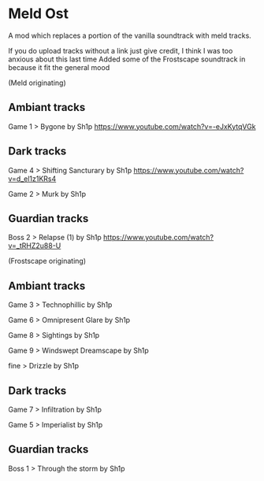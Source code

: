 # Meld Ost
A mod which replaces a portion of the vanilla soundtrack with meld tracks.

If you do upload tracks without a link just give credit, I think I was too anxious about this last time
Added some of the Frostscape soundtrack in because it fit the general mood


(Meld originating)
## Ambiant tracks
Game 1 > Bygone by Sh1p
https://www.youtube.com/watch?v=-eJxKytqVGk

## Dark tracks
Game 4 > Shifting Sancturary by Sh1p
https://www.youtube.com/watch?v=d_el1z1KRs4

Game 2 > Murk by Sh1p

## Guardian tracks
Boss 2 > Relapse (1) by Sh1p
https://www.youtube.com/watch?v=_tRHZ2u88-U


(Frostscape originating)
## Ambiant tracks
Game 3 > Technophillic by Sh1p

Game 6 > Omnipresent Glare by Sh1p

Game 8 > Sightings by Sh1p

Game 9 > Windswept Dreamscape by Sh1p

fine > Drizzle by Sh1p

## Dark tracks
Game 7 > Infiltration by Sh1p

Game 5 > Imperialist by Sh1p

## Guardian tracks
Boss 1 > Through the storm by Sh1p